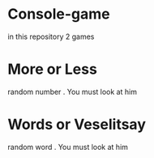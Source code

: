 # Console-game
in this repository 2 games
# More or Less
random number . You must look at him
# Words or Veselitsay
random word . You must look at him
